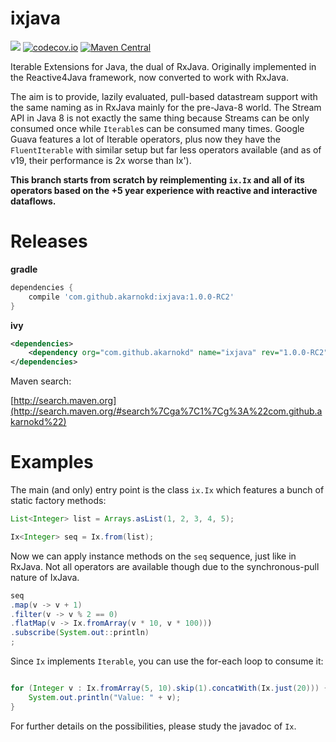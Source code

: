 ixjava
=================

<a href='https://travis-ci.org/akarnokd/ixjava/builds'><img src='https://travis-ci.org/akarnokd/ixjava.svg?branch=1.x'></a>
[![codecov.io](http://codecov.io/github/akarnokd/ixjava/coverage.svg?branch=1.x)](http://codecov.io/github/akarnokd/ixjava?branch=1.x)
[![Maven Central](https://maven-badges.herokuapp.com/maven-central/com.github.akarnokd/ixjava/badge.svg)](https://maven-badges.herokuapp.com/maven-central/com.github.akarnokd/ixjava)

Iterable Extensions for Java, the dual of RxJava. Originally implemented in the Reactive4Java framework, now converted to work with RxJava.

The aim is to provide, lazily evaluated, pull-based datastream support with the same naming as in RxJava mainly for the pre-Java-8 world. The Stream API in Java 8 is not exactly the same thing because Streams can be only consumed once while `Iterable`s can be consumed many times. Google Guava features a lot of Iterable operators, plus now they have the `FluentIterable` with similar setup
but far less operators available (and as of v19, their performance is 2x worse than Ix').

**This branch starts from scratch by reimplementing `ix.Ix` and all of its operators based on the +5 year experience with reactive
and interactive dataflows.**

# Releases

**gradle**

```groovy
dependencies {
    compile 'com.github.akarnokd:ixjava:1.0.0-RC2'
}
```

**ivy**

```xml
<dependencies>
    <dependency org="com.github.akarnokd" name="ixjava" rev="1.0.0-RC2" />
</dependencies>
```

Maven search:

[http://search.maven.org](http://search.maven.org/#search%7Cga%7C1%7Cg%3A%22com.github.akarnokd%22)

# Examples

The main (and only) entry point is the class `ix.Ix` which features a bunch of static factory methods:

```java
List<Integer> list = Arrays.asList(1, 2, 3, 4, 5);

Ix<Integer> seq = Ix.from(list);
```

Now we can apply instance methods on the `seq` sequence, just like in RxJava. Not all operators are available though due to the synchronous-pull nature of IxJava.

```java
seq
.map(v -> v + 1)
.filter(v -> v % 2 == 0)
.flatMap(v -> Ix.fromArray(v * 10, v * 100)))
.subscribe(System.out::println)
;
```

Since `Ix` implements `Iterable`, you can use the for-each loop to consume it:

```java

for (Integer v : Ix.fromArray(5, 10).skip(1).concatWith(Ix.just(20))) {
    System.out.println("Value: " + v);
}
```

For further details on the possibilities, please study the javadoc of `Ix`.
